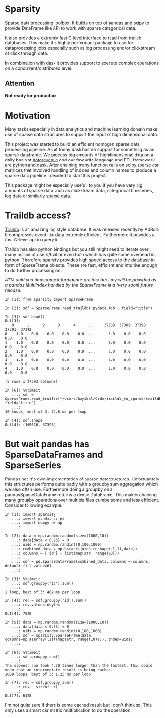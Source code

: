 # Sparsity
Sparse data processing toolbox. It builds on top of pandas and scipy to provide DataFrame
like API to work with sparse categorical data. 

It also provides a extremly fast C level 
interface to read from traildb databases. This make it a highly performant package to use
for dataprocessing jobs especially such as log processing and/or clickstream ot click through data. 

In combination with dask it provides support to execute complex operations on 
a concurrent/distributed level.

## Attention
**Not ready for production**

# Motivation
Many tasks especially in data analytics and machine learning domain make use of sparse
data structures to support the input of high dimensional data. 

This project was started
to build an efficient homogen sparse data processing pipeline. As of today dask has no
support for something as an sparse dataframe. We process big amounts of highdimensional data
on a daily basis at [datarevenue](http://datarevenue.com) and our favourite language 
and ETL framework are python and dask. After chaining many function calls on scipy.sparse 
csr matrices that involved handling of indices and column names to produce a sparse data
pipeline I decided to start this project.

This package might be especially usefull to you if you have very big amounts of 
sparse data such as clickstream data, categorical timeseries, log data or similarly sparse data.

# Traildb access?
[Traildb](http://traildb.io/) is an amazing log style database. It was released recently 
by AdRoll. It compresses event like data extremly efficient. Furthermore it provides a 
fast C-level api to query it. 

Traildb has also python bindings but you still might need to iterate over many million 
of users/trail or even both which has quite some overhead in python. 
Therefore sparsity provides high speed access to the database in form of SparseFrame objects. 
These are fast, efficient and intuitive enough to do further processing on. 

*ATM uuid and timestamp informations are lost but they will be provided as a pandas.MultiIndex 
handled by the SparseFrame in a (very soon) future release.*

````
In [1]: from sparsity import SparseFrame

In [2]: sdf = SparseFrame.read_traildb('pydata.tdb', field="title")

In [3]: sdf.head()
Out[3]: 
   0      1      2      3      4      ...    37388  37389  37390  37391  37392
0    1.0    0.0    0.0    0.0    0.0  ...      0.0    0.0    0.0    0.0    0.0
1    1.0    0.0    0.0    0.0    0.0  ...      0.0    0.0    0.0    0.0    0.0
2    1.0    0.0    0.0    0.0    0.0  ...      0.0    0.0    0.0    0.0    0.0
3    1.0    0.0    0.0    0.0    0.0  ...      0.0    0.0    0.0    0.0    0.0
4    1.0    0.0    0.0    0.0    0.0  ...      0.0    0.0    0.0    0.0    0.0

[5 rows x 37393 columns]

In [6]: %%timeit
   ...: sdf = SparseFrame.read_traildb("/Users/kayibal/Code/traildb_to_sparse/traildb_to_sparse/traildb_to_sparse/sparsity/test/pydata.tdb", field="title")
   ...: 
10 loops, best of 3: 73.8 ms per loop

In [4]: sdf.shape
Out[4]: (109626, 37393)
````

# But wait pandas has SparseDataFrames and SparseSeries
Pandas has it's own implementation of sparse datastructures. Unfortuantely this structures
performs quite badly with a groupby sum aggregation which we also often use. Furthermore
 doing a groupby on a pandasSparseDataFrame returns a dense DataFrame. This makes chaining
  many groupby operations over multiple files cumbersome and less efficient. Consider 
following example:

```
In [1]: import sparsity
   ...: import pandas as pd
   ...: import numpy as np
   ...: 

In [2]: data = np.random.random(size=(1000,10))
   ...: data[data < 0.95] = 0
   ...: uids = np.random.randint(0,100,1000)
   ...: combined_data = np.hstack([uids.reshape(-1,1),data])
   ...: columns = ['id'] + list(map(str, range(10)))
   ...: 
   ...: sdf = pd.SparseDataFrame(combined_data, columns = columns, default_fill_value=0)
   ...: 

In [3]: %%timeit
   ...: sdf.groupby('id').sum()
   ...: 
1 loop, best of 3: 462 ms per loop

In [4]: res = sdf.groupby('id').sum()
   ...: res.values.nbytes
   ...: 
Out[4]: 7920

In [5]: data = np.random.random(size=(1000,10))
   ...: data[data < 0.95] = 0
   ...: uids = np.random.randint(0,100,1000)
   ...: sdf = sparsity.SparseFrame(data, columns=np.asarray(list(map(str, range(10)))), index=uids)
   ...: 

In [6]: %%timeit
   ...: sdf.groupby_sum()
   ...: 
The slowest run took 4.20 times longer than the fastest. This could mean that an intermediate result is being cached.
1000 loops, best of 3: 1.25 ms per loop

In [7]: res = sdf.groupby_sum()
   ...: res.__sizeof__()
   ...: 
Out[7]: 6128
```

I'm not quite sure if there is some cached result but I don't think so. This only uses a 
smart csr matrix multiplication to do the operation.
